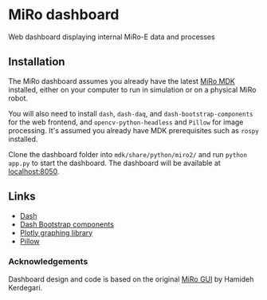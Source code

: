 # MiRo dashboard
Web dashboard displaying internal MiRo-E data and processes

## Installation
The MiRo dashboard assumes you already have the latest [MiRo MDK](http://labs.consequentialrobotics.com/miro-e/software/) installed, either on your computer to run in simulation or on a physical MiRo robot.

You will also need to install `dash`, `dash-daq`, and `dash-bootstrap-components` for the web frontend, and `opencv-python-headless` and `Pillow` for image processing. It's assumed you already have MDK prerequisites such as `rospy` installed.

Clone the dashboard folder into `mdk/share/python/miro2/` and run `python app.py` to start the dashboard. The dashboard will be available at [localhost:8050](http://localhost:8050).

## Links
* [Dash](https://dash.plot.ly)
* [Dash Bootstrap components](https://dash-bootstrap-components.opensource.faculty.ai)
* [Plotly graphing library](https://plot.ly/python/)
* [Pillow](https://pillow.readthedocs.io/)

### Acknowledgements
Dashboard design and code is based on the original [MiRo GUI](https://github.com/hamidehkerdegari/graphical_interface) by Hamideh Kerdegari.
